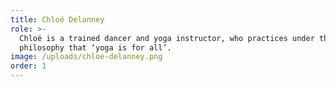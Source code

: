 ```yaml
---
title: Chloé Delanney
role: >-
  Chloé is a trained dancer and yoga instructor, who practices under the
  philosophy that ‘yoga is for all’.
image: /uploads/chloe-delanney.png
order: 1
---
```


